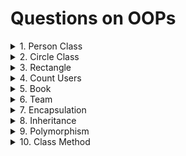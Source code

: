 # Questions on OOPs

<details>
<summary>
1. Person Class
</summary>
Problem: Define a python class Person with instance object variables name and age. Set Instance object variables in __init__() method. Also define show() method to display name and age of a persion.
</details>
<details>
<summary>
2. Circle Class
</summary>
Problem: Define a class Circle with instance object variable radius. Provide setter and getter for radius. Also define getArea() and getCircumference() methods.
</details>
<details>
<summary>
3. Rectangle
</summary>
Problem: Define a class Rectangle with lenght and breadth as instance object variables. Provide setDimensions(), showDiemensions() and getArea() method in it.
</details>
<details>
<summary>
4. Count Users
</summary>
Problem: Add a class variable to User class that keeps track of the number of users created.
</details>

<details>
<summary>
5. Book
</summary>
Problem: Define a class Book with instance object varaibles bookId, title and price. Initialise them via __init__() method. Also define method to show book variables.
</details>

<details>
<summary>
6. Team
</summary>
Problem: Define a class Team with instance object variable a list of team member names. Provide methods to input member names and display member names.
</details>

<details>
<summary>
7. Encapsulation
</summary>
Problem: Define a class Account with a private attribute balance and methods to deposit and withdraw money, ensuring the balance cannot be directly accessed or modified.
</details>

<details>
<summary>
8. Inheritance
</summary>
Problem: Create a class Animal with a method sound that prints "Some sound". Then create a subclass Dog that overrides the sound method to print "Bark".
</details>
<details>
<summary>
9. Polymorphism
</summary>
Problem: Define a base class Shape with a method area that returns 0. Then create two subclasses Rectangle and Circle, each with their own implementation of the area method.
</details>
<details>
<summary>
10. Class Method
</summary>
Problem: Define a class Employee with a class attribute company_name. Implement a class method change_company to change the value of company_name.
</details>